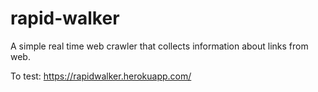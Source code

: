 # rapid-walker
A simple real time web crawler that collects information about links from web.

To test: https://rapidwalker.herokuapp.com/
